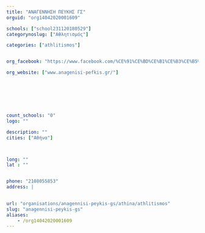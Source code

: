 ```yaml
---
title: "ΑΝΑΓΕΝΝΗΣΗ ΠΕΥΚΗΣ ΓΣ"
orguid: "org14042020001609"

schools: ["school231120180529"]
categorynoslug: ["Αθλητισμός"]

categories: ["athlitismos"]


org_facebook: "https://www.facebook.com/%CE%91%CE%BD%CE%B1%CE%B3%CE%B5%CE%BD%CE%BD%CE%B7%CF%83%CE%B7-%CE%A0%CE%B5%CF%85%CE%BA%CE%B7%CF%82-144472962675934/"

org_website: ["www.anagenisi-pefkis.gr/"]







count_schools: "0"
logo: ""

description: ""
cities: ["Αθήνα"]



long: ""
lat : ""


phone: "2108055853"
address: |
    

url: "organisations/anagennisi-peykis-gs/athina/athlitismos"
slug: "anagennisi-peykis-gs"
aliases:
    - /org14042020001609
---
```




